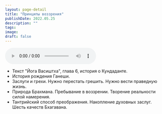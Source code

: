 ```yaml
---
layout: page-detail
title: "Принципы воззрения"
publishDate: 2022.05.25
description: ""
tags:
image:
draft: false
---
```


<audio title="2022.05.25 - Принципы воззрения.mp3" src="/upload/iblock/cbd/cbd60e15c3a3e7696d22cc59b11b38ed.mp3" controls=""></audio>

* Текст "Йога Васиштха", глава 6, история о Кундаданте.
* История рождения Ганеши.
* Заслуги и грехи. Нужно перестать грешить. Нужно вести праведную жизнь.
* Природа Брахмана. Пребывание в воззрении. Творение реальности силой намерения.
* Тантрийский способ преображения. Накопление духовных заслуг. Шесть качеств Бхагавана.

  

